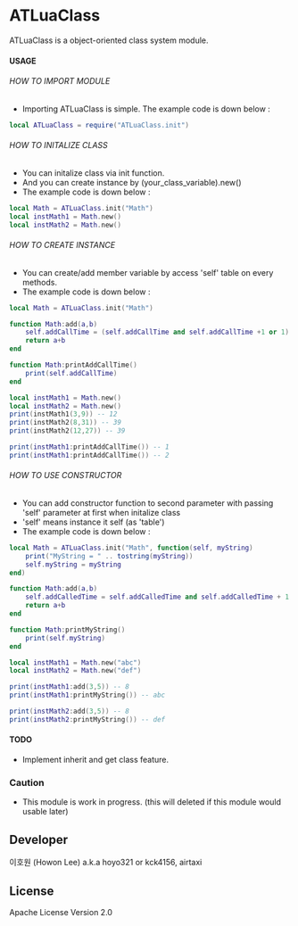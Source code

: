 # ATLuaClass

ATLuaClass is a object-oriented class system module.

#### USAGE

###### HOW TO IMPORT MODULE
- Importing ATLuaClass is simple. The example code is down below : 
```lua
local ATLuaClass = require("ATLuaClass.init")
```

###### HOW TO INITALIZE CLASS
- You can initalize  class via init function.
- And you can create instance by (your_class_variable).new() 
- The example code is down below : 
```lua
local Math = ATLuaClass.init("Math")
local instMath1 = Math.new()
local instMath2 = Math.new()
```

###### HOW TO CREATE INSTANCE
- You can create/add member variable by access 'self' table on every methods.
- The example code is down below : 
```lua
local Math = ATLuaClass.init("Math")

function Math:add(a,b)
    self.addCallTime = (self.addCallTime and self.addCallTime +1 or 1)  
    return a+b
end

function Math:printAddCallTime()
    print(self.addCallTime)
end

local instMath1 = Math.new()
local instMath2 = Math.new()
print(instMath1(3,9)) -- 12
print(instMath2(8,31)) -- 39
print(instMath2(12,27)) -- 39

print(instMath1:printAddCallTime()) -- 1
print(instMath1:printAddCallTime()) -- 2
```

###### HOW TO USE CONSTRUCTOR
- You can add constructor function to second parameter with passing 'self' parameter at first when initalize class   
- 'self' means instance it self (as 'table')
- The example code is down below : 
```lua
local Math = ATLuaClass.init("Math", function(self, myString)
	print("MyString = " .. tostring(myString))
	self.myString = myString
end)

function Math:add(a,b)
	self.addCalledTime = self.addCalledTime and self.addCalledTime + 1 or 0
	return a+b
end

function Math:printMyString()
	print(self.myString)
end

local instMath1 = Math.new("abc")
local instMath2 = Math.new("def")

print(instMath1:add(3,5)) -- 8
print(instMath1:printMyString()) -- abc

print(instMath2:add(3,5)) -- 8
print(instMath2:printMyString()) -- def
```

#### TODO
- Implement inherit and get class feature.

### Caution
- This module is work in progress. (this will deleted if this module would usable later)

Developer
----
이호원 (Howon Lee) a.k.a hoyo321 or kck4156, airtaxi

License
----
Apache License Version 2.0